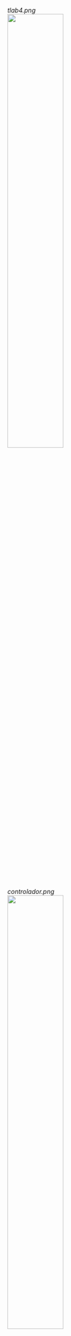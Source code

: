 *tlab4.png* <br>
<image src="https://raw.githubusercontent.com/robyzzz/uni-projects/master/LSD/tlab4/screenshots/tlab4.png" width="50%">


*controlador.png* <br>
<image src="https://raw.githubusercontent.com/robyzzz/uni-projects/master/LSD/tlab4/screenshots/controlador.png" width="50%">

*controlador_registo.png* <br>
<image src="https://raw.githubusercontent.com/robyzzz/uni-projects/master/LSD/tlab4/screenshots/controlador_registo.png" width="50%">

*somador.png* <br>
<image src="https://raw.githubusercontent.com/robyzzz/uni-projects/master/LSD/tlab4/screenshots/somador.png" width="50%">

*caminhodados.png* <br>
<image src="https://raw.githubusercontent.com/robyzzz/uni-projects/master/LSD/tlab4/screenshots/caminhodados.png" width="50%">

*caminhodados_registo.png* <br>
<image src="https://raw.githubusercontent.com/robyzzz/uni-projects/master/LSD/tlab4/screenshots/caminhodados_registo.png" width="50%">

*contadordown.png* <br>
<image src="https://raw.githubusercontent.com/robyzzz/uni-projects/master/LSD/tlab4/screenshots/contadordown.png" width="50%">
    
*acc.png* <br>
<image src="https://raw.githubusercontent.com/robyzzz/uni-projects/master/LSD/tlab4/screenshots/acc.png" width="50%">
